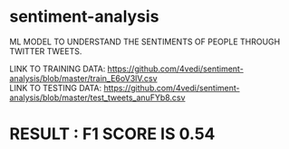 # sentiment-analysis

ML MODEL TO UNDERSTAND THE SENTIMENTS OF PEOPLE THROUGH TWITTER TWEETS.


LINK TO TRAINING DATA: https://github.com/4vedi/sentiment-analysis/blob/master/train_E6oV3lV.csv </BR>
LINK TO TESTING DATA: https://github.com/4vedi/sentiment-analysis/blob/master/test_tweets_anuFYb8.csv
 
 
 
 
 # RESULT : F1 SCORE IS 0.54
